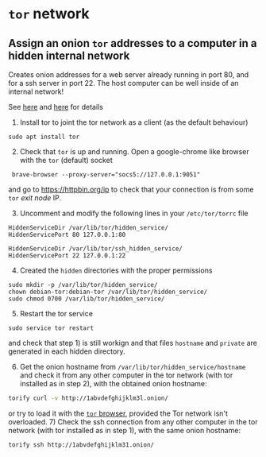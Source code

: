 # `tor` network
## Assign an onion `tor` addresses to a computer in a hidden internal network
Creates onion addresses for a web server already running in port 80, and for a ssh server in port 22. The host computer can be well inside of an internal network!

See [here](https://medium.com/@ajphillips/how-to-create-your-own-tor-hidden-service-436bece8602f) and [here](https://medium.com/@tzhenghao/how-to-ssh-over-tor-onion-service-c6d06194147) for details

1) Install tor to joint the tor network as a client (as the default behaviour)
```
sudo apt install tor
```
2) Check that `tor` is up and running. Open a google-chrome like browser with the `tor` (default) socket
```
 brave-browser --proxy-server="socs5://127.0.0.1:9051"
```
and go to https://httpbin.org/ip to check that your connection is from some `tor` _exit node_ IP.

3) Uncomment and modify the following lines in your `/etc/tor/torrc` file
```
HiddenServiceDir /var/lib/tor/hidden_service/
HiddenServicePort 80 127.0.0.1:80

HiddenServiceDir /var/lib/tor/ssh_hidden_service/
HiddenServicePort 22 127.0.0.1:22
```
4) Created the `hidden` directories with the proper permissions
```
sudo mkdir -p /var/lib/tor/hidden_service/
chown debian-tor:debian-tor /var/lib/tor/hidden_service/ 
sudo chmod 0700 /var/lib/tor/hidden_service/
```
5) Restart the tor service
```
sudo service tor restart
```
and check that step 1) is still workign and that files `hostname` and `private` are generated in each hidden directory.

6) Get the onion hostname from `/var/lib/tor/hidden_service/hostname` and check it from any other computer in the tor network (with tor installed as in step 2), with the obtained onion hostname:
```bash
torify curl -v http://1abvdefghijklm3l.onion/
```
or try to load it with the [`tor` browser](https://www.torproject.org/download/), provided the Tor network isn't overloaded. 
7)  Check the ssh connection from any other computer in the tor network (with tor installed as in step 1), with the same onion hostname:
```bash
torify ssh http://1abvdefghijklm31.onion/
```
